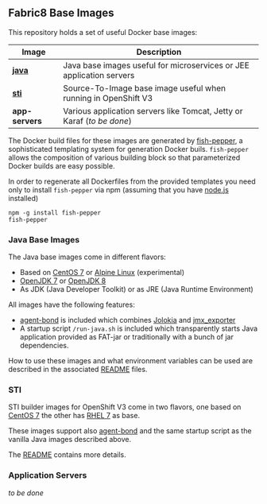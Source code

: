## Fabric8 Base Images

This repository holds a set of useful Docker base images:

| Image | Description  |
| --------------------------------------------- | ---------------------------------------- |
| **[java](#java-base-images)** | Java base images useful for microservices or JEE application servers|
| **[sti](#sti)** | Source-To-Image base image useful when running in OpenShift V3 |
| **app-servers** | Various application servers like Tomcat, Jetty or Karaf (*to be done*) |

The Docker build files for these images are generated by
[fish-pepper](https://github.com/rhuss/fish-pepper), a sophisticated
templating system for generation Docker buils. `fish-pepper` allows
the composition of various building block so that parameterized Docker
builds are easy possible. 

In order to regenerate all Dockerfiles from the provided templates you
need only to install `fish-pepper` via npm (assuming that you have
[node.js](https://nodejs.org/) installed)

```
npm -g install fish-pepper
fish-pepper
```

### Java Base Images

The Java base images come in different flavors:

* Based on [CentOS 7](https://www.centos.org/) or
  [Alpine Linux](https://www.alpinelinux.org/) (experimental) 
* [OpenJDK 7](http://openjdk.java.net/projects/jdk7/) or
  [OpenJDK 8](http://openjdk.java.net/projects/jdk8/) 
* As JDK (Java Developer Toolkit) or as JRE (Java Runtime Environment)

All images have the following features:

* [agent-bond](https://github.com/fabric8io/agent-bond) is included
  which combines [Jolokia](http://www.jolokia.org) and
  [jmx_exporter](https://github.com/prometheus/jmx_exporter) 
* A startup script `/run-java.sh` is included which transparently
  starts Java application provided as FAT-jar or traditionally with a
  bunch of jar dependencies.

How to use these images and what environment variables can be used are
described in the associated [README](java/images/centos/openjdk8/jdk/README.md) files.  

### STI

STI builder images for OpenShift V3 come in two flavors, one based on
[CentOS 7](https://www.centos.org/) the other has
[RHEL 7](http://www.redhat.com) as base. 

These images support also
[agent-bond](https://github.com/fabric8io/agent-bond) and the same
startup script as the vanilla Java images described above.
 
The [README](sti/images/centos7/README.md) contains more details. 

### Application Servers

*to be done*
